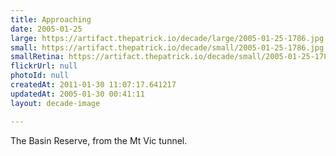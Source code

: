 ```yaml
---
title: Approaching
date: 2005-01-25
large: https://artifact.thepatrick.io/decade/large/2005-01-25-1786.jpg
small: https://artifact.thepatrick.io/decade/small/2005-01-25-1786.jpg
smallRetina: https://artifact.thepatrick.io/decade/small/2005-01-25-1786@2x.jpg
flickrUrl: null
photoId: null
createdAt: 2011-01-30 11:07:17.641217
updatedAt: 2005-01-30 00:41:11
layout: decade-image

---
```

The Basin Reserve, from the Mt Vic tunnel.
